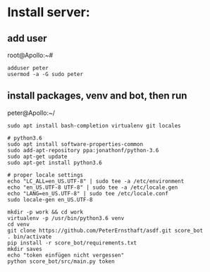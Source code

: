 # Install server:

## add user

root@Apollo:~#

    adduser peter
    usermod -a -G sudo peter

## install packages, venv and bot, then run

peter@Apollo:~/

    sudo apt install bash-completion virtualenv git locales
    
    # python3.6
    sudo apt install software-properties-common
    sudo add-apt-repository ppa:jonathonf/python-3.6
    sudo apt-get update
    sudo apt-get install python3.6
    
    # proper locale settings
    echo "LC_ALL=en_US.UTF-8" | sudo tee -a /etc/environment
    echo "en_US.UTF-8 UTF-8" | sudo tee -a /etc/locale.gen
    echo "LANG=en_US.UTF-8" | sudo tee /etc/locale.conf
    sudo locale-gen en_US.UTF-8

    mkdir -p work && cd work
    virtualenv -p /usr/bin/python3.6 venv
    cd venv
    git clone https://github.com/PeterErnsthaft/asdf.git score_bot
    . bin/activate
    pip install -r score_bot/requirements.txt 
    mkdir saves
    echo "token einfügen nicht vergessen"
    python score_bot/src/main.py token